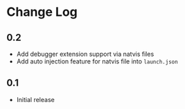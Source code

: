# Change Log

## 0.2

- Add debugger extension support via natvis files
- Add auto injection feature for natvis file into `launch.json`

## 0.1

- Initial release